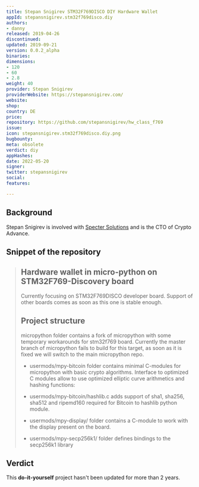 ```yaml
---
title: Stepan Snigirev STM32F769DISCO DIY Hardware Wallet
appId: stepansnigirev.stm32f769disco.diy
authors:
- danny
released: 2019-04-26
discontinued: 
updated: 2019-09-21
version: 0.0.2_alpha
binaries: 
dimensions:
- 120
- 60
- 2.8
weight: 40
provider: Stepan Snigirev
providerWebsite: https://stepansnigirev.com/
website: 
shop: 
country: DE
price: 
repository: https://github.com/stepansnigirev/hw_class_f769
issue: 
icon: stepansnigirev.stm32f769disco.diy.png
bugbounty: 
meta: obsolete
verdict: diy
appHashes: 
date: 2022-05-20
signer: 
twitter: stepansnigirev
social: 
features: 

---
```


## Background 

Stepan Snigirev is involved with [Specter Solutions](https://specter.solutions/) and is the CTO of Crypto Advance. 

## Snippet of the repository

> ## Hardware wallet in micro-python on STM32F769-Discovery board
>
> Currently focusing on STM32F769DISCO developer board. Support of other boards comes as soon as this one is stable enough.
>
> ## Project structure
> 
> micropython folder contains a fork of micropython with some temporary workarounds for stm32f769 board. Currently the master branch of micropython fails to build for this target, as soon as it is fixed we will switch to the main micropython repo.
>
> - usermods/mpy-bitcoin folder contains minimal C-modules for micropython with basic crypto algorithms. Interface to optimized C modules allow to use optimized elliptic curve arithmetics and hashing functions:
>
> - usermods/mpy-bitcoin/hashlib.c adds support of sha1, sha256, sha512 and ripemd160 required for Bitcoin to hashlib python module.
>
> - usermods/mpy-display/ folder contains a C-module to work with the display present on the board.
>
> - usermods/mpy-secp256k1/ folder defines bindings to the secp256k1 library

## Verdict 

This **do-it-yourself** project hasn't been updated for more than 2 years.
